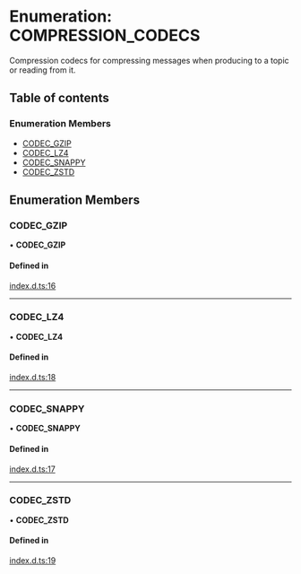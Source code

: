 # Enumeration: COMPRESSION\_CODECS

Compression codecs for compressing messages when producing to a topic or reading from it.

## Table of contents

### Enumeration Members

- [CODEC\_GZIP](COMPRESSION_CODECS.md#codec_gzip)
- [CODEC\_LZ4](COMPRESSION_CODECS.md#codec_lz4)
- [CODEC\_SNAPPY](COMPRESSION_CODECS.md#codec_snappy)
- [CODEC\_ZSTD](COMPRESSION_CODECS.md#codec_zstd)

## Enumeration Members

### CODEC\_GZIP

• **CODEC\_GZIP**

#### Defined in

[index.d.ts:16](https://github.com/mostafa/xk6-kafka/blob/1eb698c/index.d.ts#L16)

___

### CODEC\_LZ4

• **CODEC\_LZ4**

#### Defined in

[index.d.ts:18](https://github.com/mostafa/xk6-kafka/blob/1eb698c/index.d.ts#L18)

___

### CODEC\_SNAPPY

• **CODEC\_SNAPPY**

#### Defined in

[index.d.ts:17](https://github.com/mostafa/xk6-kafka/blob/1eb698c/index.d.ts#L17)

___

### CODEC\_ZSTD

• **CODEC\_ZSTD**

#### Defined in

[index.d.ts:19](https://github.com/mostafa/xk6-kafka/blob/1eb698c/index.d.ts#L19)
